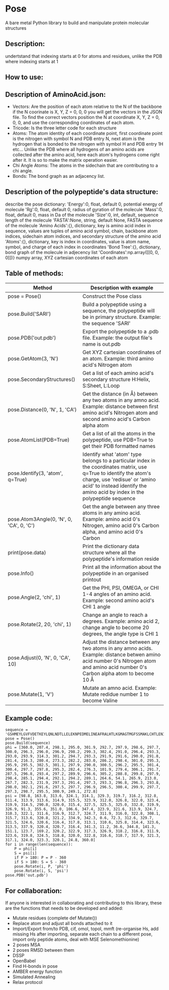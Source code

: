 # Pose
A bare metal Python library to build and manipulate protein molecular structures

## Description:
undertstand that indexing starts at 0 for atoms and residues, unlike the PDB where indexing starts at 1












## How to use:


## Description of AminoAcid.json:
* Vectors: Are the position of each atom relative to the N of the backbone
	if the N coorinate is X, Y, Z = 0, 0, 0 you will get the vectors in the
	JSON file. To find the correct vectors position the N at coordinate
	X, Y, Z = 0, 0, 0, and use the corresponding coordinates of each atom.
* Tricode: Is the three letter code for each structure
* Atoms: The atom identity of each coordinate point, first coordinate point
	is the nitrogen with symbol N and PDB entry N, next atom is the hydrogen
	that is bonded to the nitrogen with symbol H and PDB entry 1H etc...
	Unlike the PDB where all hydrogens of an amino acids are collected after
	the amino acid, here each atom's hydrogens come right after it. It is so
	to make the matrix operation easier.
* Chi Angle Atoms: The atoms in the sidechain that are contributing to a
	chi angle.
* Bonds: The bond graph as an adjacency list.



## Description of the polypeptide's data structure:
describe the pose dictionary:
'Energy':0,								float, default 0, potential energy of molecule
'Rg':0,									float, default 0, radius of gyration of the molecule
'Mass':0,								float, default 0, mass in Da of the molecule
'Size':0,								int, default, sequence length of the molecule
'FASTA':None,							string, default None, FASTA sequence of the molecule
'Amino Acids':{},						dictionary, key is amino acid index in sequence, values are tuples of amino acid symbol, chain, backbone atom indices, sidechain atom indices, and secondary structure of the amino acid
'Atoms':{},								dictionary, key is index in coordinates, value is atom name, symbol, and charge of each index in coordinates
'Bond Tree':{},							dictionary, bond graph of the molecule in adjecency list
'Coordinates':np.array([[0, 0, 0]])}	numpy array, XYZ cartesian coordinates of each atom


## Table of methods:
| Method                                  | Description with example |
|-----------------------------------------|--------------------------|
|pose = Pose()                            | Construct the Pose class |
|pose.Build('SARI')                       | Build a polypeptide using a sequence, the polypeptide will be in primary structure. Example: the sequence 'SARI' |
|pose.PDB('out.pdb')                      | Export the polypeptide to a .pdb file. Example: the output file's name is out.pdb |
|pose.GetAtom(3, 'N')                     | Get XYZ cartesian coordinates of an atom. Example: third amino acid's Nitrogen atom |
|pose.SecondaryStructures()               | Get a list of each amino acid's secondary structure H:Helix, S:Sheet, L:Loop |
|pose.Distance(0, 'N', 1, 'CA')           | Get the distance (in Å) between any two atoms in any amno acid. Example: distance between first amino acid's Nitrogen atom and second amino acid's Carbon alpha atom |
|pose.AtomList(PDB=True)                  | Get a list of all the atoms in the polypeptide, use PDB=True to get their PDB formatted names |
|pose.Identify(3, 'atom', q=True)         | Identify what 'atom' type belongs to a particular index in the coordinates matrix, use q=True to identify the atom's charge, use 'redisue' or 'amino acid' to instead identify the amino acid by index in the polypeptide sequence |
|pose.Atom3Angle(0, 'N', 0, 'CA', 0, 'C') | Get the angle between any three atoms in any amino acid. Example: amino acid 0's Nitrogen, amino acid 0's Carbon alpha, and amino acid 0's Carbon |
|print(pose.data)                         | Print the dictionary data structure where all the polypeptide's information reside |
|pose.Info()                              | Print all the information about the polypeptide in an organised printout |
|pose.Angle(2, 'chi', 1)                  | Get the PHI, PSI, OMEGA, or CHI 1-4 angles of an amino acid. Example: second amino acid's CHI 1 angle | 
|pose.Rotate(2, 20, 'chi', 1)             | Change an angle to reach a degrees. Example: amino acid 2, change angle to become 20 degrees, the angle type is CHI 1 |
|pose.Adjust(0, 'N', 0, 'CA', 10)         | Adjust the distance between any two atoms in any amno acids. Example: distance betwen amino acid number 0's Nitrogen atom and amino acid number 0's Carbon alpha atom to become 10 Å |
|pose.Mutate(1, 'V')                      | Mutate an amno acid. Example: Mutate redidue number 1 to become Valine |






## Example code:
```
sequence = 'GSHMEYLGVFVDETKEYLQNLNDTLLELEKNPEDMELINEAFRALHTLKGMAGTMGFSSMAKLCHTLENILDKARNSEIKITSDLLDKIFAGVDMITRMVDKIVS'
pose = Pose()
pose.Build(sequence)
phi = [360.0, 207.4, 298.1, 295.0, 301.9, 292.7, 297.9, 298.6, 297.7, 300.0, 296.3, 296.0, 296.9, 298.2, 299.3, 302.4, 291.0, 296.4, 293.3, 293.0, 293.9, 314.3, 301.2, 294.7, 293.3, 291.9, 291.6, 290.0, 291.8, 281.4, 216.3, 280.4, 273.3, 282.2, 283.0, 286.2, 298.4, 301.0, 295.3, 295.9, 295.5, 302.5, 301.1, 297.9, 290.0, 300.5, 296.2, 295.5, 301.4, 300.4, 297.7, 297.8, 295.3, 282.4, 276.3, 101.9, 279.4, 306.1, 291.7, 287.5, 296.8, 293.4, 297.2, 289.9, 296.6, 305.2, 288.8, 299.8, 297.9, 298.4, 285.1, 294.4, 292.1, 294.2, 289.1, 264.6, 54.1, 265.9, 213.0, 267.7, 282.3, 231.9, 297.3, 291.4, 297.3, 293.3, 296.8, 296.3, 293.8, 298.0, 302.1, 291.6, 297.5, 297.7, 296.9, 296.5, 300.4, 299.9, 297.7, 297.3, 298.7, 295.5, 300.9, 249.1, 272.8]
psi = [98.8, 163.8, 313.6, 324.1, 314.1, 329.3, 319.7, 316.2, 312.8, 311.4, 313.9, 313.6, 314.9, 315.5, 323.9, 312.0, 326.8, 322.0, 323.4, 319.9, 314.5, 290.8, 320.0, 315.4, 327.5, 325.5, 325.0, 332.8, 319.9, 326.9, 91.3, 355.6, 351.0, 106.6, 347.4, 323.9, 321.6, 313.9, 324.7, 310.3, 322.1, 311.6, 316.9, 312.7, 324.7, 311.9, 316.0, 322.8, 308.1, 315.7, 313.6, 320.8, 321.2, 334.9, 342.3, 0.6, 72.3, 312.6, 329.7, 321.5, 324.6, 320.6, 316.4, 317.8, 313.1, 310.6, 325.8, 314.4, 323.6, 313.5, 337.9, 320.4, 320.7, 316.4, 341.3, 11.2, 36.6, 344.8, 141.3, 151.1, 123.7, 169.2, 320.2, 322.9, 317.3, 326.9, 318.2, 316.8, 311.9, 323.6, 319.8, 324.5, 318.8, 320.0, 322.8, 316.6, 318.7, 317.9, 321.3, 317.1, 324.0, 323.3, 320.1, 24.8, 360.0]
for i in range(len(sequence)):
	P = phi[i]
	S = psi[i]
	if P > 180: P = P - 360
	if S > 180: S = S - 360
	pose.Rotate(i, P, 'phi')
	pose.Rotate(i, S, 'psi')
pose.PDB('out.pdb')
```

## For collaboration:
If anyone is interested in collaborating and contributing to this library, these are the functions that needs to be developed and added:
* Mutate residues (complete def Mutate())
* Replace atom and adjust all bonds attached to it
* Import/Export from/to PDB, cif, omol, topol, mmft (re-organise Hs, add missing Hs after importing, separate each chain to a different pose, import only peptide atoms, deal with MSE Selenomethionine)
* 2 poses MSA
* 2 poses RMSD between them
* DSSP
* OpenBabel
* Find H-bonds in pose
* AMBER energy function
* Simulated Annealing
* Relax protocol
